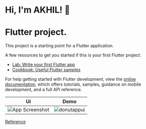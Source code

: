 # Hi, I'm AKHIL! 👋

# Flutter project.

This project is a starting point for a Flutter application.

A few resources to get you started if this is your first Flutter project:


- [Lab: Write your first Flutter app](https://docs.flutter.dev/get-started/codelab)
- [Cookbook: Useful Flutter samples](https://docs.flutter.dev/cookbook)

For help getting started with Flutter development, view the
[online documentation](https://docs.flutter.dev/), which offers tutorials,
samples, guidance on mobile development, and a full API reference.


| Ui | Demo |
| ------ | ------ |
| ![App Screenshot](https://user-images.githubusercontent.com/64737299/224696858-357a644f-11fe-4bfd-a9ac-57aaff8e1066.png) | ![donutappui](https://user-images.githubusercontent.com/64737299/224696675-84811ef3-ef28-414f-aa16-a52a2e9befb9.gif) |

[Reference](https://dribbble.com/shots/14420340-Live-Wallpapers-App-Design/attachments/6098231?mode=media)
